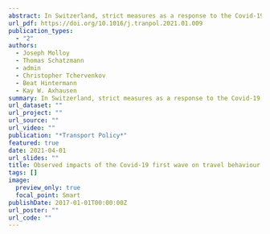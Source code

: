```yaml
---
abstract: In Switzerland, strict measures as a response to the Covid-19 pandemic were imposed on March 16, 2020, before being gradually relaxed from May 11 onwards. We report the impact of these measures on mobility behaviour based on a GPS tracking panel of 1439 Swiss residents. The participants were also exposed to online questionnaires. The impact of both the lockdown and the relaxation of the measures up until the middle of August 2020 are presented. Reductions of around 60% in the average daily distance were observed, with decreases of over 90% for public transport. Cycling increased in mode share drastically. Behavioural shifts can even be observed in response to the announcement of the measures and relaxation, a week before they came in to place. Long-term implications for policy are discussed, in particular the increased preference for cycling as a result of the pandemic.
url_pdf: https://doi.org/10.1016/j.tranpol.2021.01.009
publication_types:
  - "2"
authors:
  - Joseph Molloy
  - Thomas Schatzmann
  - admin
  - Christopher Tchervenkov
  - Beat Hintermann
  - Kay W. Axhausen
summary: In Switzerland, strict measures as a response to the Covid-19 pandemic were imposed on March 16, 2020, before being gradually relaxed from May 11 onwards. We report the impact of these measures on mobility behaviour based on a GPS tracking panel of 1439 Swiss residents. The participants were also exposed to online questionnaires. The impact of both the lockdown and the relaxation of the measures up until the middle of August 2020 are presented. Reductions of around 60% in the average daily distance were observed, with decreases of over 90% for public transport. Cycling increased in mode share drastically. Behavioural shifts can even be observed in response to the announcement of the measures and relaxation, a week before they came in to place. Long-term implications for policy are discussed, in particular the increased preference for cycling as a result of the pandemic.
url_dataset: ""
url_project: ""
url_source: ""
url_video: ""
publication: "*Transport Policy*"
featured: true
date: 2021-04-01
url_slides: ""
title: Observed impacts of the Covid-19 first wave on travel behaviour in Switzerland based on a large GPS panel
tags: []
image:
  preview_only: true
  focal_point: Smart
publishDate: 2017-01-01T00:00:00Z
url_poster: ""
url_code: ""
---
```


